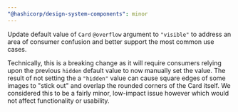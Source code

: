```yaml
---
"@hashicorp/design-system-components": minor
---
```


Update default value of `Card` `@overflow` argument to `"visible"` to address an area of consumer confusion and better support the most common use cases. 

Technically, this is a breaking change as it will require consumers relying upon the previous `hidden` default value to now manually set the value. The result of not setting the a `"hidden"` value can cause square edges of some images to "stick out" and overlap the rounded corners of the Card itself. We considered this to be a fairly minor, low-impact issue however which would not affect functionality or usability.
